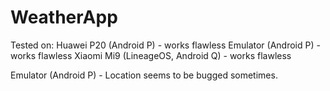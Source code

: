 # WeatherApp

Tested on:
Huawei P20 (Android P) - works flawless
Emulator (Android P) - works flawless
Xiaomi Mi9 (LineageOS, Android Q) - works flawless

Emulator (Android P) - Location seems to be bugged sometimes.
